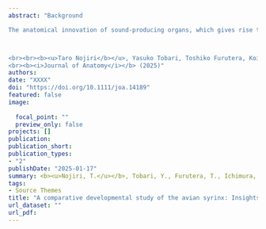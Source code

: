 ```yaml
---
abstract: "Background

The anatomical innovation of sound-producing organs, which gives rise to a wide variety of sound signals, is one of the most fundamental factors leading to the explosive speciation of modern birds. Despite being a key clue to resolving the homology of sound-controlling muscles among birds, only few studies have explored the embryonic development of syringeal muscles. Using serial histological sections and immunohistochemistry, we described the three-dimensional anatomy and development of the cartilage, muscle, and innervation pattern of the tracheobronchi in three avian species: domestic fowls, cockatiels, and zebra finches. Crucially, the muscle primordia of the syringeal and tracheobronchial muscles develop from the caudal end of the lateral tracheal muscle in cockatiels and zebra finches. Furthermore, the tracheobronchial and syringeal muscle primordia of the zebra finches are subsequently split during embryonic development. Based on our findings on the identity of muscle primordia development and innervation pattern of the hypoglossal nerve between the cockatiels and zebra finches, we suggest that the muscle component traditionally documented as the superficial syringeal muscle in parrots is homologous to the tracheobronchial and ventral syringeal muscles of the zebra finches. These facts not only orchestrate the terminological discrepancies among previous studies, but also suggest that the syringeal muscles were acquired by the anatomical innovation of the lateral tracheal muscles in the common ancestor of the parrots and passerines, and further compartmentalized in the passerines, perhaps leading to a wide song repertoire for acoustic communication.



<br><br><b><u>Taro Nojiri</b></u>, Yasuko Tobari, Toshiko Furutera, Koichiro Ichimura, Masaki Takechi
<br><b><i>Journal of Anatomy</i></b> (2025)"
authors:
date: "XXXX"
doi: "https://doi.org/10.1111/joa.14189"
featured: false
image:
 
  focal_point: ""
  preview_only: false
projects: []
publication: 
publication_short: 
publication_types:
- "2"
publishDate: "2025-01-17"
summary: <b><u>Nojiri, T.</u></b>, Tobari, Y., Furutera, T., Ichimura, K., Masaki Takechi <br><b><i>Journal of Anatomy</i></b> (2025)<br><script type="text/javascript" src="https://d1bxh8uas1mnw7.cloudfront.net/assets/embed.js"></script><div class="altmetric-embed" data-badge-type="donut" data-altmetric-id="173125561"></div>
tags:
- Source Themes
title: "A comparative developmental study of the avian syrinx: Insights into the homology of the sound-producing muscles in birds"
url_dataset: ""
url_pdf: 
---
```

